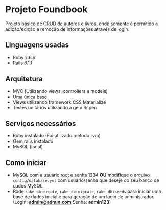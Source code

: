# Projeto Foundbook
Projeto básico de CRUD de autores e livros, onde somente é permitido a adição/edição e remoção de informações
através de login.
## Linguagens usadas
* Ruby 2.6.6
* Rails 6.1.1
## Arquitetura
* MVC (Utilizando views, controllers e models)
* Uma única base
* Views utilizando framework CSS Materialize
* Testes unitários utilizando a gem Rspec
## Serviços necessários
* Ruby instalado (Foi utilizado método rvm)
* Gem rails instalado
* MySQL (local)

## Como iniciar
* MySQL com a usuario root e senha 1234 **OU** modifique o arquivo `config/database.yml` com
usuario/senha que deseje do seu banco de dados MySQL
* Rode `rake db:create`, `rake db:migrate`, `rake db:seeds` para iniciar uma base de dados inicial
e para geração de um login de administrador. (Login: **admin@admin.com** Senha: **admin123**)
